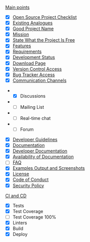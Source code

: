 [Main points](https://github.com/quillcraftsman/open-source-checklist#main-points)
- [x] [Open Source Project Checklist](https://github.com/quillcraftsman/open-source-checklist#open-source-project-checklist)
- [x] [Existing Analogues](https://github.com/quillcraftsman/open-source-checklist#existing-analogues)
- [x] [Good Project Name](https://github.com/quillcraftsman/open-source-checklist#good-project-name)
- [x] [Mission](https://github.com/quillcraftsman/open-source-checklist#mission)
- [x] [State What the Project Is Free](https://github.com/quillcraftsman/open-source-checklist#state-what-the-project-is-free)
- [x] [Features](https://github.com/quillcraftsman/open-source-checklist#features)
- [x] [Requirements](https://github.com/quillcraftsman/open-source-checklist#requirements)
- [x] [Development Status](https://github.com/quillcraftsman/open-source-checklist#development-status)
- [x] [Download Page](https://github.com/quillcraftsman/open-source-checklist#download-page)
- [x] [Version Control Access](https://github.com/quillcraftsman/open-source-checklist#version-control-access)
- [x] [Bug Tracker Access](https://github.com/quillcraftsman/open-source-checklist#bug-tracker-access)
- [X] [Communication Channels](https://github.com/quillcraftsman/open-source-checklist#communication-channels)
- - [X] Discussions
- - [ ] Mailing List
- - [ ] Real-time chat
- - [ ] Forum
- [x] [Developer Guidelines](https://github.com/quillcraftsman/open-source-checklist#developer-guidelines)
- [x] [Documentation](https://github.com/quillcraftsman/open-source-checklist#documentation)
- [x] [Developer Documentation](https://github.com/quillcraftsman/open-source-checklist#developer-documentation)
- [x] [Availability of Documentation](https://github.com/quillcraftsman/open-source-checklist#availability-of-documentation)
- [ ] [FAQ](https://github.com/quillcraftsman/open-source-checklist#faq)
- [x] [Examples Output and Screenshots](https://github.com/quillcraftsman/open-source-checklist#examples-output-and-screenshots)
- [x] [License](https://github.com/quillcraftsman/open-source-checklist#license)
- [x] [Code of Conduct](https://github.com/quillcraftsman/open-source-checklist#code-of-conduct)
- [x] [Security Policy](https://github.com/quillcraftsman/open-source-checklist#security-policy)

[CI and CD](https://github.com/quillcraftsman/open-source-checklist#ci-and-cd)
- [X] Tests
- [X] Test Coverage
- [ ] Test Coverage 100%
- [X] Linters
- [X] Build
- [X] Deploy